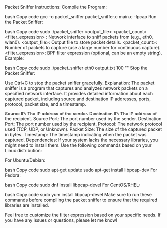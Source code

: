 Packet Sniffer Instructions:
Compile the Program:

bash
Copy code
gcc -o packet_sniffer packet_sniffer.c main.c -lpcap
Run the Packet Sniffer:

bash
Copy code
sudo ./packet_sniffer <interface> <output_file> <packet_count> <filter_expression>
<interface>: Network interface to sniff packets from (e.g., eth0, wlan0).
<output_file>: Output file to store packet details.
<packet_count>: Number of packets to capture (use a large number for continuous capture).
<filter_expression>: BPF filter expression (optional, can be an empty string).
Example:

bash
Copy code
sudo ./packet_sniffer eth0 output.txt 100 ""
Stop the Packet Sniffer:

Use Ctrl+C to stop the packet sniffer gracefully.
Explanation:
The packet sniffer is a program that captures and analyzes network packets on a specified network interface. It provides detailed information about each captured packet, including source and destination IP addresses, ports, protocol, packet size, and a timestamp.

Source IP: The IP address of the sender.
Destination IP: The IP address of the recipient.
Source Port: The port number used by the sender.
Destination Port: The port number used by the recipient.
Protocol: The network protocol used (TCP, UDP, or Unknown).
Packet Size: The size of the captured packet in bytes.
Timestamp: The timestamp indicating when the packet was captured.
Dependencies:
If your system lacks the necessary libraries, you might need to install them. Use the following commands based on your Linux distribution:

For Ubuntu/Debian:

bash
Copy code
sudo apt-get update
sudo apt-get install libpcap-dev
For Fedora:

bash
Copy code
sudo dnf install libpcap-devel
For CentOS/RHEL:

bash
Copy code
sudo yum install libpcap-devel
Make sure to run these commands before compiling the packet sniffer to ensure that the required libraries are installed.

Feel free to customize the filter expression based on your specific needs. If you have any issues or questions, please let me know!
